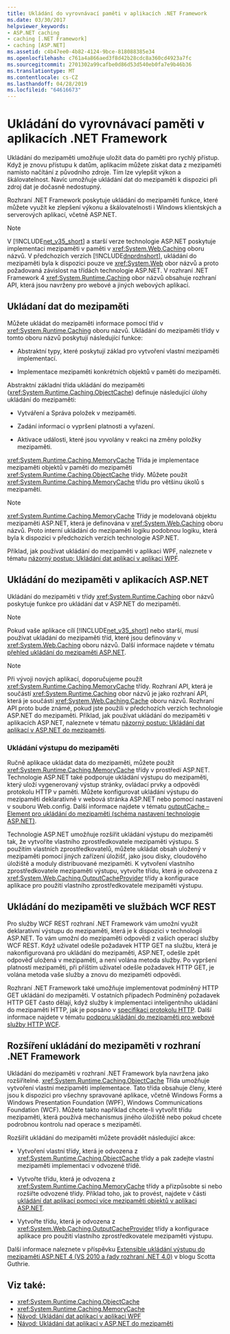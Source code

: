 ```yaml
---
title: Ukládání do vyrovnávací paměti v aplikacích .NET Framework
ms.date: 03/30/2017
helpviewer_keywords:
- ASP.NET caching
- caching [.NET Framework]
- caching [ASP.NET]
ms.assetid: c4b47ee0-4b82-4124-9bce-818088385e34
ms.openlocfilehash: c761a4a866aed3f8d42b28cdc8a360cd4923a7fc
ms.sourcegitcommit: 2701302a99cafbe0d86d53d540eb0fa7e9b46b36
ms.translationtype: MT
ms.contentlocale: cs-CZ
ms.lasthandoff: 04/28/2019
ms.locfileid: "64616673"
---
```

# <a name="caching-in-net-framework-applications"></a>Ukládání do vyrovnávací paměti v aplikacích .NET Framework
Ukládání do mezipaměti umožňuje uložit data do paměti pro rychlý přístup. Když je znovu přístupu k datům, aplikacím můžete získat data z mezipaměti namísto načítání z původního zdroje. Tím lze vylepšit výkon a škálovatelnost. Navíc umožňuje ukládání dat do mezipaměti k dispozici při zdroj dat je dočasně nedostupný.  
  
 Rozhraní .NET Framework poskytuje ukládání do mezipaměti funkce, které můžete využít ke zlepšení výkonu a škálovatelnosti i Windows klientských a serverových aplikací, včetně ASP.NET.  
  
> [!NOTE]
>  V [!INCLUDE[net_v35_short](../../../includes/net-v35-short-md.md)] a starší verze technologie ASP.NET poskytuje implementaci mezipaměti v paměti v <xref:System.Web.Caching> oboru názvů. V předchozích verzích [!INCLUDE[dnprdnshort](../../../includes/dnprdnshort-md.md)], ukládání do mezipaměti byla k dispozici pouze ve <xref:System.Web> obor názvů a proto požadovaná závislost na třídách technologie ASP.NET. V rozhraní .NET Framework 4 <xref:System.Runtime.Caching> obor názvů obsahuje rozhraní API, která jsou navrženy pro webové a jiných webových aplikací.  
  
## <a name="caching-data"></a>Ukládaní dat do mezipaměti  
 Můžete ukládat do mezipaměti informace pomocí tříd v <xref:System.Runtime.Caching> oboru názvů. Ukládání do mezipaměti třídy v tomto oboru názvů poskytují následující funkce:  
  
- Abstraktní typy, které poskytují základ pro vytvoření vlastní mezipaměti implementací.  
  
- Implementace mezipaměti konkrétních objektů v paměti do mezipaměti.  
  
 Abstraktní základní třída ukládání do mezipaměti (<xref:System.Runtime.Caching.ObjectCache>) definuje následující úlohy ukládání do mezipaměti:  
  
- Vytváření a Správa položek v mezipaměti.  
  
- Zadání informací o vypršení platnosti a vyřazení.  
  
- Aktivace události, které jsou vyvolány v reakci na změny položky mezipaměti.  
  
 <xref:System.Runtime.Caching.MemoryCache> Třída je implementace mezipaměti objektů v paměti do mezipaměti <xref:System.Runtime.Caching.ObjectCache> třídy. Můžete použít <xref:System.Runtime.Caching.MemoryCache> třídu pro většinu úkolů s mezipamětí.  
  
> [!NOTE]
>  <xref:System.Runtime.Caching.MemoryCache> Třídy je modelovaná objektu mezipaměti ASP.NET, která je definována v <xref:System.Web.Caching> oboru názvů. Proto interní ukládání do mezipaměti logiku podobnou logiku, která byla k dispozici v předchozích verzích technologie ASP.NET.  
  
 Příklad, jak používat ukládání do mezipaměti v aplikaci WPF, naleznete v tématu [názorný postup: Ukládání dat aplikací v aplikaci WPF](../../../docs/framework/wpf/advanced/walkthrough-caching-application-data-in-a-wpf-application.md).  
  
## <a name="caching-in-aspnet-applications"></a>Ukládání do mezipaměti v aplikacích ASP.NET  
 Ukládání do mezipaměti v třídy <xref:System.Runtime.Caching> obor názvů poskytuje funkce pro ukládání dat v ASP.NET do mezipaměti.  
  
> [!NOTE]
>  Pokud vaše aplikace cílí [!INCLUDE[net_v35_short](../../../includes/net-v35-short-md.md)] nebo starší, musí používat ukládání do mezipaměti tříd, které jsou definovány v <xref:System.Web.Caching> oboru názvů. Další informace najdete v tématu [přehled ukládání do mezipaměti ASP.NET](https://docs.microsoft.com/previous-versions/aspnet/ms178597(v=vs.100)).  
  
> [!NOTE]
>  Při vývoji nových aplikací, doporučujeme použít <xref:System.Runtime.Caching.MemoryCache> třídy. Rozhraní API, která je součástí <xref:System.Runtime.Caching> obor názvů je jako rozhraní API, která je součástí <xref:System.Web.Caching.Cache> oboru názvů. Rozhraní API proto bude známé, pokud jste použili v předchozích verzích technologie ASP.NET do mezipaměti. Příklad, jak používat ukládání do mezipaměti v aplikacích ASP.NET, naleznete v tématu [názorný postup: Ukládání dat aplikací v ASP.NET do mezipaměti](https://docs.microsoft.com/previous-versions/ff477235(v=vs.100)).  
  
### <a name="output-caching"></a>Ukládání výstupu do mezipaměti  
 Ručně aplikace ukládat data do mezipaměti, můžete použít <xref:System.Runtime.Caching.MemoryCache> třídy v prostředí ASP.NET. Technologie ASP.NET také podporuje ukládání výstupu do mezipaměti, který uloží vygenerovaný výstup stránky, ovládací prvky a odpovědi protokolu HTTP v paměti. Můžete konfigurovat ukládání výstupu do mezipaměti deklarativně v webová stránka ASP.NET nebo pomocí nastavení v souboru Web.config. Další informace najdete v tématu [outputCache – Element pro ukládání do mezipaměti (schéma nastavení technologie ASP.NET)](https://docs.microsoft.com/previous-versions/dotnet/netframework-4.0/ms228124(v=vs.100)).  
  
 Technologie ASP.NET umožňuje rozšířit ukládání výstupu do mezipaměti tak, že vytvoříte vlastního zprostředkovatele mezipaměti výstupu. S použitím vlastních zprostředkovatelů, můžete ukládat obsah uložený v mezipaměti pomocí jiných zařízení úložišť, jako jsou disky, cloudového úložiště a moduly distribuované mezipaměti. K vytvoření vlastního zprostředkovatele mezipaměti výstupu, vytvořte třídu, která je odvozena z <xref:System.Web.Caching.OutputCacheProvider> třídy a konfigurace aplikace pro použití vlastního zprostředkovatele mezipaměti výstupu.  
  
## <a name="caching-in-wcf-rest-services"></a>Ukládání do mezipaměti ve službách WCF REST  
 Pro služby WCF REST rozhraní .NET Framework vám umožní využít deklarativní výstupu do mezipaměti, která je k dispozici v technologii ASP.NET. To vám umožní do mezipaměti odpovědi z vašich operací služby WCF REST. Když uživatel odešle požadavek HTTP GET na službu, která je nakonfigurovaná pro ukládání do mezipaměti, ASP.NET, odešle zpět odpověď uložená v mezipaměti, a není volána metoda služby. Po vypršení platnosti mezipaměti, při příštím uživatel odešle požadavek HTTP GET, je volána metoda vaše služby a znovu do mezipaměti odpovědi.  
  
 Rozhraní .NET Framework také umožňuje implementovat podmíněný HTTP GET ukládání do mezipaměti. V ostatních případech Podmíněný požadavek HTTP GET často dělají, když služby k implementaci inteligentního ukládání do mezipaměti HTTP, jak je popsáno v [specifikaci protokolu HTTP](https://go.microsoft.com/fwlink/?LinkId=165800). Další informace najdete v tématu [podporu ukládání do mezipaměti pro webové služby HTTP WCF](https://go.microsoft.com/fwlink/?LinkId=184598).  
  
## <a name="extending-caching-in-the-net-framework"></a>Rozšíření ukládání do mezipaměti v rozhraní .NET Framework  
 Ukládání do mezipaměti v rozhraní .NET Framework byla navržena jako rozšiřitelné. <xref:System.Runtime.Caching.ObjectCache> Třída umožňuje vytvoření vlastní mezipaměti implementace. Tato třída obsahuje členy, které jsou k dispozici pro všechny spravované aplikace, včetně Windows Forms a Windows Presentation Foundation (WPF), Windows Communications Foundation (WCF). Můžete takto například chcete-li vytvořit třídu mezipaměti, která používá mechanismus jiného úložiště nebo pokud chcete podrobnou kontrolu nad operace s mezipamětí.  
  
 Rozšířit ukládání do mezipaměti můžete provádět následující akce:  
  
- Vytvoření vlastní třídy, která je odvozena z <xref:System.Runtime.Caching.ObjectCache> třídy a pak zadejte vlastní mezipaměti implementaci v odvozené třídě.  
  
- Vytvořte třídu, která je odvozena z <xref:System.Runtime.Caching.MemoryCache> třídy a přizpůsobte si nebo rozšiřte odvozené třídy. Příklad toho, jak to provést, najdete v části [ukládání dat aplikací pomocí více mezipaměti objektů v aplikaci ASP.NET](https://blogs.msdn.com/aspnetue/archive/2010/03/22/caching-application-data-by-using-multiple-cache-objects-in-an-asp-net-application.aspx).  
  
- Vytvořte třídu, která je odvozena z <xref:System.Web.Caching.OutputCacheProvider> třídy a konfigurace aplikace pro použití vlastního zprostředkovatele mezipaměti výstupu.  
  
 Další informace naleznete v příspěvku [Extensible ukládání výstupu do mezipaměti ASP.NET 4 (VS 2010 a řady rozhraní .NET 4.0)](https://go.microsoft.com/fwlink/?LinkId=185772) v blogu Scotta Guthrie.  
  
## <a name="see-also"></a>Viz také:

- <xref:System.Runtime.Caching.ObjectCache>
- <xref:System.Runtime.Caching.MemoryCache>
- [Návod: Ukládání dat aplikací v aplikaci WPF](../../../docs/framework/wpf/advanced/walkthrough-caching-application-data-in-a-wpf-application.md)
- [Návod: Ukládání dat aplikací v ASP.NET do mezipaměti](https://docs.microsoft.com/previous-versions/ff477235(v=vs.100))
